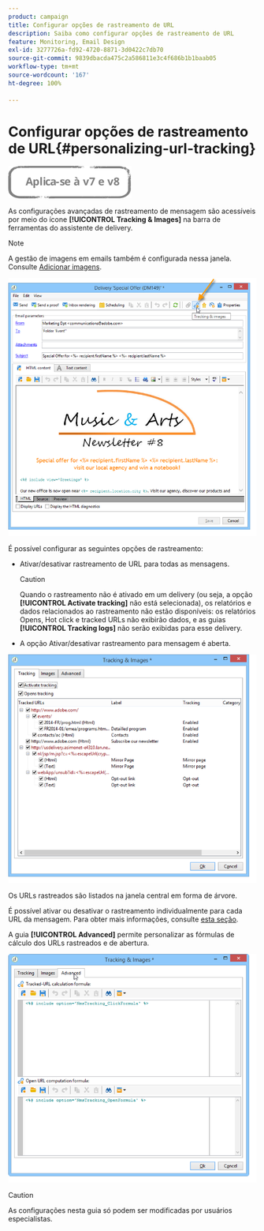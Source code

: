 ```yaml
---
product: campaign
title: Configurar opções de rastreamento de URL
description: Saiba como configurar opções de rastreamento de URL
feature: Monitoring, Email Design
exl-id: 3277726a-fd92-4720-8871-3d0422c7db70
source-git-commit: 9839dbacda475c2a586811e3c4f686b1b1baab05
workflow-type: tm+mt
source-wordcount: '167'
ht-degree: 100%

---
```


# Configurar opções de rastreamento de URL{#personalizing-url-tracking}

![](../../assets/common.svg)

As configurações avançadas de rastreamento de mensagem são acessíveis por meio do ícone **[!UICONTROL Tracking & Images]** na barra de ferramentas do assistente de delivery.

>[!NOTE]
>
>A gestão de imagens em emails também é configurada nessa janela. Consulte [Adicionar imagens](defining-the-email-content.md#adding-images).

![](assets/s_ncs_user_email_del_tracking_ico.png)

É possível configurar as seguintes opções de rastreamento:

* Ativar/desativar rastreamento de URL para todas as mensagens.

   >[!CAUTION]
   >
   >Quando o rastreamento não é ativado em um delivery (ou seja, a opção **[!UICONTROL Activate tracking]** não está selecionada), os relatórios e dados relacionados ao rastreamento não estão disponíveis: os relatórios Opens, Hot click e tracked URLs não exibirão dados, e as guias **[!UICONTROL Tracking logs]** não serão exibidas para esse delivery.

* A opção Ativar/desativar rastreamento para mensagem é aberta.

![](assets/s_ncs_user_email_del_tracking_param.png)

Os URLs rastreados são listados na janela central em forma de árvore.

É possível ativar ou desativar o rastreamento individualmente para cada URL da mensagem. Para obter mais informações, consulte [esta seção](how-to-configure-tracked-links.md).

A guia **[!UICONTROL Advanced]** permite personalizar as fórmulas de cálculo dos URLs rastreados e de abertura.

![](assets/s_ncs_user_email_del_tracking_param_adv.png)

>[!CAUTION]
>
>As configurações nesta guia só podem ser modificadas por usuários especialistas.
